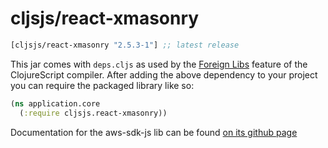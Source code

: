 # cljsjs/react-xmasonry

[](dependency)
```clojure
[cljsjs/react-xmasonry "2.5.3-1"] ;; latest release
```
[](/dependency)

This jar comes with `deps.cljs` as used by the [Foreign Libs][flibs] feature
of the ClojureScript compiler. After adding the above dependency to your project
you can require the packaged library like so:

```clojure
(ns application.core
  (:require cljsjs.react-xmasonry))
```

Documentation for the aws-sdk-js lib can be found [on its github page](https://github.com/ZitRos/react-xmasonry)

[flibs]: https://github.com/clojure/clojurescript/wiki/Packaging-Foreign-Dependencies
